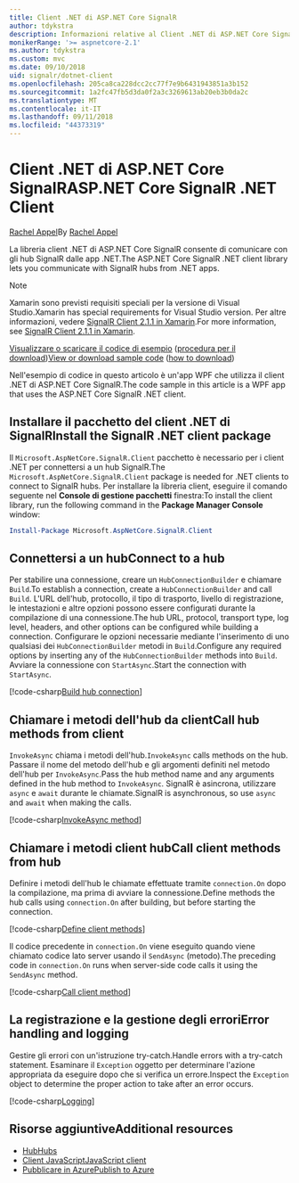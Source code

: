 ```yaml
---
title: Client .NET di ASP.NET Core SignalR
author: tdykstra
description: Informazioni relative al Client .NET di ASP.NET Core SignalR
monikerRange: '>= aspnetcore-2.1'
ms.author: tdykstra
ms.custom: mvc
ms.date: 09/10/2018
uid: signalr/dotnet-client
ms.openlocfilehash: 205ca8ca228dcc2cc77f7e9b6431943851a3b152
ms.sourcegitcommit: 1a2fc47fb5d3da0f2a3c3269613ab20eb3b0da2c
ms.translationtype: MT
ms.contentlocale: it-IT
ms.lasthandoff: 09/11/2018
ms.locfileid: "44373319"
---
```

# <a name="aspnet-core-signalr-net-client"></a><span data-ttu-id="67ad8-103">Client .NET di ASP.NET Core SignalR</span><span class="sxs-lookup"><span data-stu-id="67ad8-103">ASP.NET Core SignalR .NET Client</span></span>

<span data-ttu-id="67ad8-104">[Rachel Appel](http://twitter.com/rachelappel)</span><span class="sxs-lookup"><span data-stu-id="67ad8-104">By [Rachel Appel](http://twitter.com/rachelappel)</span></span>

<span data-ttu-id="67ad8-105">La libreria client .NET di ASP.NET Core SignalR consente di comunicare con gli hub SignalR dalle app .NET.</span><span class="sxs-lookup"><span data-stu-id="67ad8-105">The ASP.NET Core SignalR .NET client library lets you communicate with SignalR hubs from .NET apps.</span></span>

> [!NOTE]
> <span data-ttu-id="67ad8-106">Xamarin sono previsti requisiti speciali per la versione di Visual Studio.</span><span class="sxs-lookup"><span data-stu-id="67ad8-106">Xamarin has special requirements for Visual Studio version.</span></span> <span data-ttu-id="67ad8-107">Per altre informazioni, vedere [SignalR Client 2.1.1 in Xamarin](https://github.com/aspnet/Announcements/issues/305).</span><span class="sxs-lookup"><span data-stu-id="67ad8-107">For more information, see [SignalR Client 2.1.1 in Xamarin](https://github.com/aspnet/Announcements/issues/305).</span></span>

<span data-ttu-id="67ad8-108">[Visualizzare o scaricare il codice di esempio](https://github.com/aspnet/Docs/tree/master/aspnetcore/signalr/dotnet-client/sample) ([procedura per il download](xref:tutorials/index#how-to-download-a-sample))</span><span class="sxs-lookup"><span data-stu-id="67ad8-108">[View or download sample code](https://github.com/aspnet/Docs/tree/master/aspnetcore/signalr/dotnet-client/sample) ([how to download](xref:tutorials/index#how-to-download-a-sample))</span></span>

<span data-ttu-id="67ad8-109">Nell'esempio di codice in questo articolo è un'app WPF che utilizza il client .NET di ASP.NET Core SignalR.</span><span class="sxs-lookup"><span data-stu-id="67ad8-109">The code sample in this article is a WPF app that uses the ASP.NET Core SignalR .NET client.</span></span>

## <a name="install-the-signalr-net-client-package"></a><span data-ttu-id="67ad8-110">Installare il pacchetto del client .NET di SignalR</span><span class="sxs-lookup"><span data-stu-id="67ad8-110">Install the SignalR .NET client package</span></span>

<span data-ttu-id="67ad8-111">Il `Microsoft.AspNetCore.SignalR.Client` pacchetto è necessario per i client .NET per connettersi a un hub SignalR.</span><span class="sxs-lookup"><span data-stu-id="67ad8-111">The `Microsoft.AspNetCore.SignalR.Client` package is needed for .NET clients to connect to SignalR hubs.</span></span> <span data-ttu-id="67ad8-112">Per installare la libreria client, eseguire il comando seguente nel **Console di gestione pacchetti** finestra:</span><span class="sxs-lookup"><span data-stu-id="67ad8-112">To install the client library, run the following command in the **Package Manager Console** window:</span></span>

```powershell
Install-Package Microsoft.AspNetCore.SignalR.Client
```

## <a name="connect-to-a-hub"></a><span data-ttu-id="67ad8-113">Connettersi a un hub</span><span class="sxs-lookup"><span data-stu-id="67ad8-113">Connect to a hub</span></span>

<span data-ttu-id="67ad8-114">Per stabilire una connessione, creare un `HubConnectionBuilder` e chiamare `Build`.</span><span class="sxs-lookup"><span data-stu-id="67ad8-114">To establish a connection, create a `HubConnectionBuilder` and call `Build`.</span></span> <span data-ttu-id="67ad8-115">L'URL dell'hub, protocollo, il tipo di trasporto, livello di registrazione, le intestazioni e altre opzioni possono essere configurati durante la compilazione di una connessione.</span><span class="sxs-lookup"><span data-stu-id="67ad8-115">The hub URL, protocol, transport type, log level, headers, and other options can be configured while building a connection.</span></span> <span data-ttu-id="67ad8-116">Configurare le opzioni necessarie mediante l'inserimento di uno qualsiasi dei `HubConnectionBuilder` metodi in `Build`.</span><span class="sxs-lookup"><span data-stu-id="67ad8-116">Configure any required options by inserting any of the `HubConnectionBuilder` methods into `Build`.</span></span> <span data-ttu-id="67ad8-117">Avviare la connessione con `StartAsync`.</span><span class="sxs-lookup"><span data-stu-id="67ad8-117">Start the connection with `StartAsync`.</span></span>

[!code-csharp[Build hub connection](dotnet-client/sample/signalrchatclient/MainWindow.xaml.cs?name=snippet_MainWindowClass&highlight=14-16,32)]

## <a name="call-hub-methods-from-client"></a><span data-ttu-id="67ad8-118">Chiamare i metodi dell'hub da client</span><span class="sxs-lookup"><span data-stu-id="67ad8-118">Call hub methods from client</span></span>

<span data-ttu-id="67ad8-119">`InvokeAsync` chiama i metodi dell'hub.</span><span class="sxs-lookup"><span data-stu-id="67ad8-119">`InvokeAsync` calls methods on the hub.</span></span> <span data-ttu-id="67ad8-120">Passare il nome del metodo dell'hub e gli argomenti definiti nel metodo dell'hub per `InvokeAsync`.</span><span class="sxs-lookup"><span data-stu-id="67ad8-120">Pass the hub method name and any arguments defined in the hub method to `InvokeAsync`.</span></span> <span data-ttu-id="67ad8-121">SignalR è asincrona, utilizzare `async` e `await` durante le chiamate.</span><span class="sxs-lookup"><span data-stu-id="67ad8-121">SignalR is asynchronous, so use `async` and `await` when making the calls.</span></span>

[!code-csharp[InvokeAsync method](dotnet-client/sample/signalrchatclient/MainWindow.xaml.cs?name=snippet_InvokeAsync)]

## <a name="call-client-methods-from-hub"></a><span data-ttu-id="67ad8-122">Chiamare i metodi client hub</span><span class="sxs-lookup"><span data-stu-id="67ad8-122">Call client methods from hub</span></span>

<span data-ttu-id="67ad8-123">Definire i metodi dell'hub le chiamate effettuate tramite `connection.On` dopo la compilazione, ma prima di avviare la connessione.</span><span class="sxs-lookup"><span data-stu-id="67ad8-123">Define methods the hub calls using `connection.On` after building, but before starting the connection.</span></span>

[!code-csharp[Define client methods](dotnet-client/sample/signalrchatclient/MainWindow.xaml.cs?name=snippet_ConnectionOn)]

<span data-ttu-id="67ad8-124">Il codice precedente in `connection.On` viene eseguito quando viene chiamato codice lato server usando il `SendAsync` (metodo).</span><span class="sxs-lookup"><span data-stu-id="67ad8-124">The preceding code in `connection.On` runs when server-side code calls it using the `SendAsync` method.</span></span>

[!code-csharp[Call client method](dotnet-client/sample/signalrchat/hubs/chathub.cs?name=snippet_SendMessage)]

## <a name="error-handling-and-logging"></a><span data-ttu-id="67ad8-125">La registrazione e la gestione degli errori</span><span class="sxs-lookup"><span data-stu-id="67ad8-125">Error handling and logging</span></span>

<span data-ttu-id="67ad8-126">Gestire gli errori con un'istruzione try-catch.</span><span class="sxs-lookup"><span data-stu-id="67ad8-126">Handle errors with a try-catch statement.</span></span> <span data-ttu-id="67ad8-127">Esaminare il `Exception` oggetto per determinare l'azione appropriata da eseguire dopo che si verifica un errore.</span><span class="sxs-lookup"><span data-stu-id="67ad8-127">Inspect the `Exception` object to determine the proper action to take after an error occurs.</span></span>

[!code-csharp[Logging](dotnet-client/sample/signalrchatclient/MainWindow.xaml.cs?name=snippet_ErrorHandling)]

## <a name="additional-resources"></a><span data-ttu-id="67ad8-128">Risorse aggiuntive</span><span class="sxs-lookup"><span data-stu-id="67ad8-128">Additional resources</span></span>

* [<span data-ttu-id="67ad8-129">Hub</span><span class="sxs-lookup"><span data-stu-id="67ad8-129">Hubs</span></span>](xref:signalr/hubs)
* [<span data-ttu-id="67ad8-130">Client JavaScript</span><span class="sxs-lookup"><span data-stu-id="67ad8-130">JavaScript client</span></span>](xref:signalr/javascript-client)
* [<span data-ttu-id="67ad8-131">Pubblicare in Azure</span><span class="sxs-lookup"><span data-stu-id="67ad8-131">Publish to Azure</span></span>](xref:signalr/publish-to-azure-web-app)
